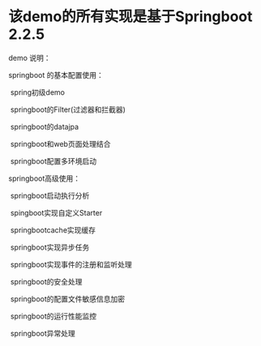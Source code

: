 # 该demo的所有实现是基于Springboot 2.2.5

demo 说明：

springboot 的基本配置使用：

​        spring初级demo

​        springboot的Filter(过滤器和拦截器)

​        springboot的datajpa

​         springboot和web页面处理结合

​          springboot配置多环境启动

springboot高级使用：

​        springboot启动执行分析

​		spingboot实现自定义Starter

​        springbootcache实现缓存

​        springboot实现异步任务

​        springboot实现事件的注册和监听处理

​        springboot的安全处理

​        springboot的配置文件敏感信息加密

​        springboot的运行性能监控 

​        springboot异常处理
